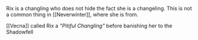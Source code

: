Rix is a changling who does not hide the fact she is a changeling. This is not a common thing in [[Neverwinter]], where she is from. 

[[Vecna]] called Rix a *"Pitiful Changling"* before banishing her to the Shadowfell